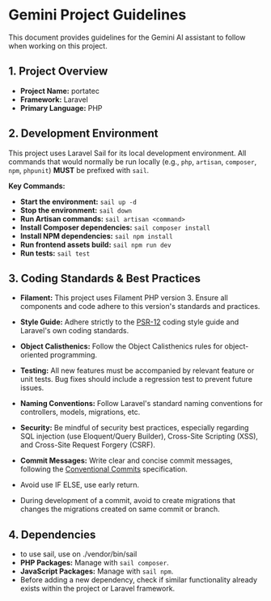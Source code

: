 # Gemini Project Guidelines

This document provides guidelines for the Gemini AI assistant to follow when working on this project.

## 1. Project Overview

- **Project Name:** portatec
- **Framework:** Laravel
- **Primary Language:** PHP

## 2. Development Environment

This project uses Laravel Sail for its local development environment. All commands that would normally be run locally (e.g., `php`, `artisan`, `composer`, `npm`, `phpunit`) **MUST** be prefixed with `sail`.

**Key Commands:**
- **Start the environment:** `sail up -d`
- **Stop the environment:** `sail down`
- **Run Artisan commands:** `sail artisan <command>`
- **Install Composer dependencies:** `sail composer install`
- **Install NPM dependencies:** `sail npm install`
- **Run frontend assets build:** `sail npm run dev`
- **Run tests:** `sail test`

## 3. Coding Standards & Best Practices

- **Filament:** This project uses Filament PHP version 3. Ensure all components and code adhere to this version's standards and practices.

- **Style Guide:** Adhere strictly to the [PSR-12](https://www.php-fig.org/psr/psr-12/) coding style guide and Laravel's own coding standards.
- **Object Calisthenics:** Follow the Object Calisthenics rules for object-oriented programming.
- **Testing:** All new features must be accompanied by relevant feature or unit tests. Bug fixes should include a regression test to prevent future issues.
- **Naming Conventions:** Follow Laravel's standard naming conventions for controllers, models, migrations, etc.
- **Security:** Be mindful of security best practices, especially regarding SQL injection (use Eloquent/Query Builder), Cross-Site Scripting (XSS), and Cross-Site Request Forgery (CSRF).
- **Commit Messages:** Write clear and concise commit messages, following the [Conventional Commits](https://www.conventionalcommits.org/en/v1.0.0/) specification.
- Avoid use IF ELSE, use early return.
- During development of a commit, avoid to create migrations that changes the migrations created on same commit or branch.

## 4. Dependencies

- to use sail, use on ./vendor/bin/sail
- **PHP Packages:** Manage with `sail composer`.
- **JavaScript Packages:** Manage with `sail npm`.
- Before adding a new dependency, check if similar functionality already exists within the project or Laravel framework.

